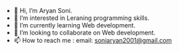 - 👋 Hi, I’m Aryan Soni.
- 👀 I’m interested in Leraning programming skills.
- 🌱 I’m currently learning Web development.
- 💞️ I’m looking to collaborate on Web development.
- 📫 How to reach me : email: soniaryan2001@gmail.com

<!---
AryanSoni01/AryanSoni01 is a ✨ special ✨ repository because its `README.md` (this file) appears on your GitHub profile.
You can click the Preview link to take a look at your changes.
--->
